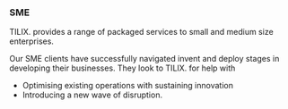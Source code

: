 ### SME

TILIX. provides a range of packaged services to small and medium size enterprises.

Our SME clients have successfully navigated invent and deploy stages in developing their businesses. They look to TILIX. for help with 

- Optimising existing operations with sustaining innovation 
- Introducing a new wave of disruption.